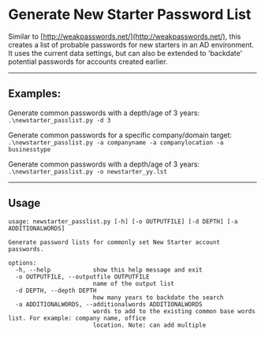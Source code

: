 # Generate New Starter Password List

Similar to [http://weakpasswords.net/](http://weakpasswords.net/), this creates a list of probable passwords for new starters in an AD environment. It uses the current data settings, but can also be extended to 'backdate' potential passwords for accounts created earlier.

---

## Examples:
Generate common passwords with a depth/age of 3 years:  
`.\newstarter_passlist.py -d 3`

Generate common passwords for a specific company/domain target:  
`.\newstarter_passlist.py -a companyname -a companylocation -a businesstype`

Generate common passwords with a depth/age of 3 years:  
`.\newstarter_passlist.py -o newstarter_yy.lst`

---

## Usage

```
usage: newstarter_passlist.py [-h] [-o OUTPUTFILE] [-d DEPTH] [-a ADDITIONALWORDS]

Generate password lists for commonly set New Starter account passwords.

options:
  -h, --help            show this help message and exit
  -o OUTPUTFILE, --outputfile OUTPUTFILE
                        name of the output list
  -d DEPTH, --depth DEPTH
                        how many years to backdate the search
  -a ADDITIONALWORDS, --additionalwords ADDITIONALWORDS
                        words to add to the existing common base words list. For example: company name, office
                        location. Note: can add multiple
```
